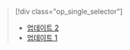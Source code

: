 > [!div class="op_single_selector"]
> * [업데이트 2](../articles/storsimple/storsimple-deployment-walkthrough-gov-u2.md)
> * [업데이트 1](../articles/storsimple/storsimple-deployment-walkthrough-gov.md)
> 
> 

